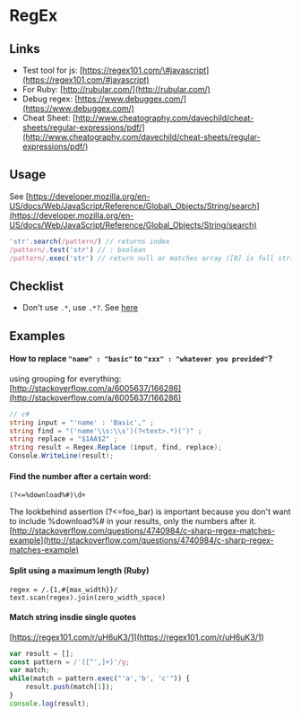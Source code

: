 # RegEx

## Links

* Test tool for js: [https://regex101.com/\#javascript](https://regex101.com/#javascript)
* For Ruby: [http://rubular.com/](http://rubular.com/)
* Debug regex: [https://www.debuggex.com/](https://www.debuggex.com/)
* Cheat Sheet: [http://www.cheatography.com/davechild/cheat-sheets/regular-expressions/pdf/](http://www.cheatography.com/davechild/cheat-sheets/regular-expressions/pdf/)

## Usage

See [https://developer.mozilla.org/en-US/docs/Web/JavaScript/Reference/Global\_Objects/String/search](https://developer.mozilla.org/en-US/docs/Web/JavaScript/Reference/Global_Objects/String/search)

```js
'str'.search(/pattern/) // returns index
/pattern/.test('str') // : boolean
/pattern/.exec('str') // return null or matches array ([0] is full string, [1].. is group
```

## Checklist

* Don't use `.*`, use `.*?`. See [here](https://blog.mariusschulz.com/2014/06/03/why-using-in-regular-expressions-is-almost-never-what-you-actually-want)

## Examples

#### How to replace `"name" : "basic"` to `"xxx" : "whatever you provided"`?

using grouping for everything: [http://stackoverflow.com/a/6005637/166286](http://stackoverflow.com/a/6005637/166286)

```csharp
// c#
string input = "'name' : 'Basic'," ;
string find = "('name'\\s:\\s')(?<text>.*)(')" ;
string replace = "$1AA$2" ;
string result = Regex.Replace (input, find, replace);
Console.WriteLine(result);
```

#### Find the number after a certain word:

```regex
(?<=%download%#)\d+
```

The lookbehind assertion \(?&lt;=foo\_bar\) is important because you don't want to include %download%\# in your results, only the numbers after it.   
[http://stackoverflow.com/questions/4740984/c-sharp-regex-matches-example](http://stackoverflow.com/questions/4740984/c-sharp-regex-matches-example)

#### Split using a maximum length \(Ruby\)

```
regex = /.{1,#{max_width}}/
text.scan(regex).join(zero_width_space)
```

#### Match string insdie single quotes

[https://regex101.com/r/uH6uK3/1](https://regex101.com/r/uH6uK3/1)

```js
var result = [];
const pattern = /'([^',]+)'/g;
var match;
while(match = pattern.exec("'a','b', 'c'")) {
    result.push(match[1]);
}
console.log(result);
```



